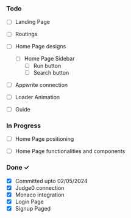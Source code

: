 ### Todo

- [ ] Landing Page
- [ ] Routings
- [ ] Home Page designs
  - [ ] Home Page Sidebar
    - [ ] Run button
    - [ ] Search button

- [ ] Appwrite connection
- [ ] Loader Animation
- [ ] Guide



### In Progress

- [ ] Home Page positioning  
- [ ] Home Page functionalities and components  



### Done ✓

- [x] Committed upto 02/05/2024 
- [x] Judge0 connection
- [x] Monaco integration
- [x] Login Page
- [x] Signup Pageḍ
